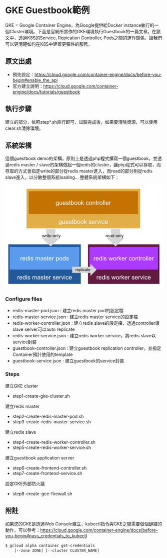 # GKE Guestbook範例

GKE = Google Container Engine，為Google提供給Docker instance執行的一個Cluster環境。下面是官網所實作的GKE環境執行Guestbook的一篇文章。在該文中，透過K8S的Service, Repication Controller, Pods之間的運作關係，讓我們可以更清楚如何在K8S中建置更彈性的服務。

## 原文出處

* 預先設定：https://cloud.google.com/container-engine/docs/before-you-begin#enable_the_api
* 官方建立說明：https://cloud.google.com/container-engine/docs/tutorials/guestbook

## 執行步驟

建立的部分，依照step*.sh直行即可，試驗完成後，如果要清除資源，可以使用clear.sh清除環境。

## 系統架構

這個guestbook demo的架構，原則上是透過php程式撰寫一個guestbook，並透過redis master / slave的架構做起一個redis的cluster，讓php程式可以存取，而存取的方式會指定write的部分從redis master進入，而read的部分則從redis slave進入，以分散整個系統loading... 整體系統架構如下：

![Guestbook System Architecture](images/GKE-guestbook-small.png)

### Configure files

* redis-master-pod.json : 建立redis master pod的設定檔 
* redis-master-service.json : 建立redis master service的設定檔
* redis-worker-controller.json : 建立redis slave的設定檔，透過controller讓slave server可以auto replicate
* redis-worker-service.json : 建立redis worker service，將redis slave以service封裝
* guestbook-controller.json : 建立guestbook replication controller，並指定Container預計使用的template
* guestbook-service.json : 建立guestbook的service封裝

### Steps

建立GKE cluster
* step1-create-gke-cluster.sh

建立redis master
* step2-create-redis-master-pod.sh
* step3-create-redis-master-service.sh

建立redis slave
* step4-create-redis-worker-controller.sh
* step5-create-redis-worker-service.sh

建立guestbook application server
* step6-create-frontend-controller.sh
* step7-create-frontend-service.sh

設定GKE外部防火牆
* step8-create-gce-firewall.sh

## 附註

如果您的GKE是透過Web Console建立，kubectl指令與GKE之間需要做個鏈結的動作，可以參考：https://cloud.google.com/container-engine/docs/before-you-begin#pass_credentials_to_kubectl

```
$ gcloud alpha container get-credentials
    [--zone ZONE] [--cluster CLUSTER_NAME]
```
